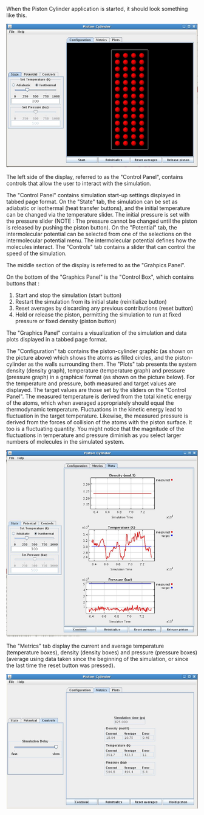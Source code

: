 

When the Piston Cylinder application is started, it should look something like this.

![](./PistonCylinder.jpg)

The left side of the display, referred to as the "Control Panel", contains controls that allow the user to interact with the simulation.

The "Control Panel" contains simulation start-up settings displayed in tabbed page format. On the "State" tab, the simulation can be set as adiabatic or isothermal (heat transfer buttons), and the initial temperature can be changed via the temperature slider. The initial pressure is set with the pressure slider (NOTE : The pressure cannot be changed until the piston is released by pushing the piston button). On the "Potential" tab, the intermolecular potential can be selected from one of the selections on the intermolecular potential menu. The intermolecular potential defines how the molecules interact.  The "Controls" tab contains a slider that can control the speed  of the simulation.


The middle section of the display is referred to as the "Grahpics Panel".

On the bottom of the "Graphics Panel" is the "Control Box", which contains buttons that :

1. Start and stop the simulation (start button)
1. Restart the simulation from its initial state (reinitialize button)
1. Reset averages by discarding any previous contributions (reset button)
1. Hold or release the piston, permitting the simulation to run at fixed pressure or fixed density (piston button)

The "Graphics Panel" contains a visualization of the simulation and data plots displayed in a tabbed page format.

The "Configuration" tab contains the piston-cylinder graphic (as shown on the picture above) which shows the atoms as filled circles, and the piston-cylinder as the walls surrounding them.  The "Plots" tab presents the system density (density graph), temperature (temperature graph) and pressure (pressure graph) in a graphical format (as shown on the picture below). For the temperature and pressure, both measured and target values are displayed. The target values are those set by the sliders on the "Control Panel". The measured temperature is derived from the total kinetic energy of the atoms, which when averaged appropriately should equal the thermodynamic temperature. Fluctuations in the kinetic energy lead to fluctuation in the target temperature. Likewise, the measured pressure is derived from the forces of collision of the atoms with the piston surface. It too is a fluctuating quantity. You might notice that the magnitude of the fluctuations in temperature and pressure diminish as you select larger numbers of molecules in the simulated system.

![](<./PistonCylinder plots.jpg>)

The "Metrics" tab display the current and average temperature (temperature boxes), density (density boxes) and pressure (pressure boxes) (average using data taken since the beginning of the simulation, or since the last time the reset button was pressed).

![](<./PistonCylinder metrics.jpg>)